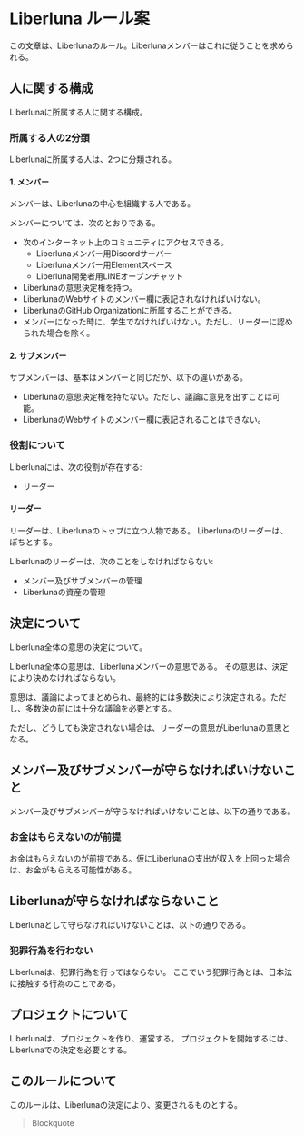 
# Liberluna ルール案
この文章は、Liberlunaのルール。Liberlunaメンバーはこれに従うことを求められる。
## 人に関する構成
Liberlunaに所属する人に関する構成。
### 所属する人の2分類
Liberlunaに所属する人は、2つに分類される。
#### 1. メンバー
メンバーは、Liberlunaの中心を組織する人である。

メンバーについては、次のとおりである。
- 次のインターネット上のコミュニティにアクセスできる。
  - Liberlunaメンバー用Discordサーバー
  - Liberlunaメンバー用Elementスペース
  - Liberluna開発者用LINEオープンチャット
- Liberlunaの意思決定権を持つ。
- LiberlunaのWebサイトのメンバー欄に表記されなければいけない。
- LiberlunaのGitHub Organizationに所属することができる。
- メンバーになった時に、学生でなければいけない。ただし、リーダーに認められた場合を除く。
#### 2. サブメンバー
サブメンバーは、基本はメンバーと同じだが、以下の違いがある。
- Liberlunaの意思決定権を持たない。ただし、議論に意見を出すことは可能。
- LiberlunaのWebサイトのメンバー欄に表記されることはできない。
### 役割について
Liberlunaには、次の役割が存在する:
- リーダー
#### リーダー
リーダーは、Liberlunaのトップに立つ人物である。
Liberlunaのリーダーは、ぽちとする。

Liberlunaのリーダーは、次のことをしなければならない:
- メンバー及びサブメンバーの管理
- Liberlunaの資産の管理
## 決定について
Liberluna全体の意思の決定について。

Liberluna全体の意思は、Liberlunaメンバーの意思である。
その意思は、決定により決めなければならない。

意思は、議論によってまとめられ、最終的には多数決により決定される。ただし、多数決の前には十分な議論を必要とする。

ただし、どうしても決定されない場合は、リーダーの意思がLiberlunaの意思となる。
## メンバー及びサブメンバーが守らなければいけないこと
メンバー及びサブメンバーが守らなければいけないことは、以下の通りである。
### お金はもらえないのが前提
お金はもらえないのが前提である。仮にLiberlunaの支出が収入を上回った場合は、お金がもらえる可能性がある。
## Liberlunaが守らなければならないこと
Liberlunaとして守らなければいけないことは、以下の通りである。
### 犯罪行為を行わない
Liberlunaは、犯罪行為を行ってはならない。
ここでいう犯罪行為とは、日本法に接触する行為のことである。
## プロジェクトについて
Liberlunaは、プロジェクトを作り、運営する。
プロジェクトを開始するには、Liberlunaでの決定を必要とする。
## このルールについて
このルールは、Liberlunaの決定により、変更されるものとする。

> Blockquote

